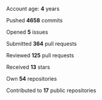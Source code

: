 Account age: **4** years

Pushed **4658** commits

Opened **5** issues

Submitted **364** pull requests

Reviewed **125** pull requests

Received **13** stars

Own **54** repositories

Contributed to **17** public repositories


